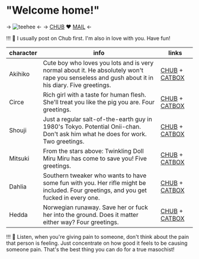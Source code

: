 # "Welcome home!"
-> ![teehee](https://files.catbox.moe/sndrc0.png) <-
-> [CHUB](https://www.chub.ai/users/hypovolemia) ❤️ [MAIL](mailto:rottingprincess@proton.me) <-

!!! 🦷 I usually post on Chub first. I'm also in love with you. Have fun!
	
character | info | links
---------- | ----------- | ------
Akihiko | Cute boy who loves you lots and is very normal about it. He absolutely won't rape you senseless and gush about it in his diary. Five greetings. | [CHUB](https://www.chub.ai/characters/hypovolemia/akihiko-67fe9899) + [CATBOX](https://files.catbox.moe/bibjjh.png)
Circe | Rich girl with a taste for human flesh. She'll treat you like the pig you are. Four greetings. | [CHUB](https://www.chub.ai/characters/hypovolemia/circe-1a4d3f2f) + [CATBOX](https://files.catbox.moe/3txpvn.png)
Shouji | Just a regular salt-of-the-earth guy in 1980's Tokyo. Potential Onii-chan. Don't ask him what he does for work. Two greetings. | [CHUB](https://www.chub.ai/characters/hypovolemia/shouji-077b38ac) + [CATBOX](https://files.catbox.moe/2n6ood.png)
Mitsuki | From the stars above: Twinkling Doll Miru Miru has come to save you! Five greetings. | [CHUB](https://www.chub.ai/characters/hypovolemia/twinkling-doll-miru-miru-ea977bf4) + [CATBOX](https://files.catbox.moe/k8s1oh.png)
Dahlia | Southern tweaker who wants to have some fun with you. Her rifle might be included. Four greetings, and you get fucked in every one. | [CHUB](https://www.chub.ai/characters/hypovolemia/dahlia-79a42855) + [CATBOX](https://files.catbox.moe/2htjok.png)
Hedda | Norwegian runaway. Save her or fuck her into the ground. Does it matter either way? Four greetings. | [CHUB](https://www.chub.ai/characters/hypovolemia/hedda-36054e13) + [CATBOX](https://files.catbox.moe/qjvdk2.png)

!!! 🥩 Listen, when you're giving pain to someone, don't think about the pain that person is feeling. Just concentrate on how good it feels to be causing someone pain. That's the best thing you can do for a true masochist!